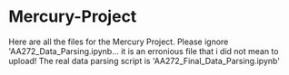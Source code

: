 # Mercury-Project
Here are all the files for the Mercury Project. 
Please ignore 'AA272_Data_Parsing.ipynb... it is an erronious file that i did not mean to upload! The real data parsing script is 'AA272_Final_Data_Parsing.ipynb'
